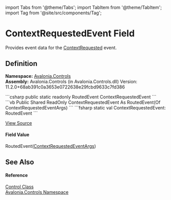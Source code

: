 import Tabs from '@theme/Tabs'; 
import TabItem from '@theme/TabItem'; 
import Tag from '@site/src/components/Tag'; 

# ContextRequestedEvent Field


Provides event data for the <a href="E_Avalonia_Controls_Control_ContextRequested">ContextRequested</a> event.



## Definition
**Namespace:** <a href="N_Avalonia_Controls">Avalonia.Controls</a>  
**Assembly:** Avalonia.Controls (in Avalonia.Controls.dll) Version: 11.2.0+68ab391c0a3653e0722638e29fcbd9633c7fd386

<Tabs groupId="api-code-preview">
<TabItem value="csharp" label="C#">
```csharp
public static readonly RoutedEvent<ContextRequestedEventArgs> ContextRequestedEvent
```
</TabItem>
<TabItem value="vb" label="VB">
```vb
Public Shared ReadOnly ContextRequestedEvent As RoutedEvent(Of ContextRequestedEventArgs)
```
</TabItem>
<TabItem value="fsharp" label="F#">
```fsharp
static val ContextRequestedEvent: RoutedEvent<ContextRequestedEventArgs>
```
</TabItem>
</Tabs>



<a href="https://github.com/AvaloniaUI/Avalonia/tree/master/srcAvalonia.Controls/Control.cs" title="View the source code">View Source</a>



#### Field Value
RoutedEvent(<a href="T_Avalonia_Controls_ContextRequestedEventArgs">ContextRequestedEventArgs</a>)

## See Also


#### Reference
<a href="T_Avalonia_Controls_Control">Control Class</a>  
<a href="N_Avalonia_Controls">Avalonia.Controls Namespace</a>  

